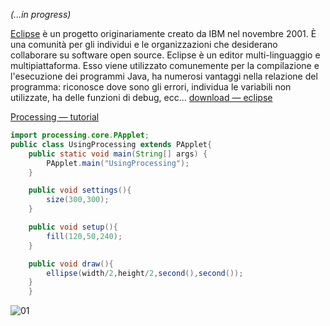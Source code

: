 _(...in progress)_  

[Eclipse](https://www.eclipse.org/) è un progetto originariamente creato da IBM nel novembre 2001. È una comunità per gli individui e le organizzazioni che desiderano collaborare su software open source. Eclipse è un editor multi-linguaggio e multipiattaforma. Esso viene utilizzato comunemente per la compilazione e l'esecuzione dei programmi Java, ha numerosi vantaggi nella relazione del programma: riconosce dove sono gli errori, individua le variabili non utilizzate, ha delle funzioni di debug, ecc... [download — eclipse](https://www.eclipse.org/downloads/)  

[Processing — tutorial](https://processing.org/tutorials/eclipse/)

```java
import processing.core.PApplet;  
public class UsingProcessing extends PApplet{  
    public static void main(String[] args) {  
        PApplet.main("UsingProcessing");  
    }

    public void settings(){
        size(300,300);
    }

    public void setup(){
        fill(120,50,240);
    }

    public void draw(){
        ellipse(width/2,height/2,second(),second());
    }
    }
```  

![01](http://i.imgur.com/NUs4eXx.jpg)
